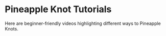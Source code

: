# Pineapple Knot Tutorials

Here are beginner-friendly videos highlighting different ways to Pineapple Knots. 